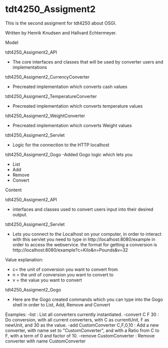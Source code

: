 # tdt4250_Assigment2
This is the second assigment for tdt4250 about OSGI.

Written by Henrik Knudsen and Hallvard Echtermeyer.


Model

tdt4250_Assigment2_API
 - The core interfaces and classes that will be used by converter users and implementations
 
tdt4250_Assigment2_CurrencyConverter
 - Precreated implementation which converts cash values
 
tdt4250_Assigment2_TemperatureConverter
 - Precreated implementation which converts temperature values
 
tdt4250_Assigment2_WeightConverter
 - Precreated implementation which converts Weight values
 
tdt4250_Assigment2_Servlet
 - Logic for the connection to the HTTP localhost  
 
tdt4250_Assigment2_Gogo
 -Added Gogo logic which lets you 
  - List
  - Add
  - Remove
  - Convert
  
Content

tdt4250_Assigment2_API
 - interfaces and classes used to convert users input into their desired output.
 
tdt4250_Assigment2_Servlet
 - Lets you connect to the Localhost on your computer, in order to interact with this servlet you need to type in http://localhost:8080/example in order to access the webservice. the format for getting a conversion is http://localhost:8080/example?c=Kilo&n=Pounds&v=32
 
 Value  explanation:
 - c= the unit of conversion you want to convert from
 - n = the unit of conversion you want to convert to
 - v = the value you want to convert
  
 
 tdt4250_Assigment2_Gogo
 - Here are the Gogo created commands which you can type into the Gogo shell in order to List, Add, Remove and Convert
 
 Examples:
 -list : List all converters currently instantiated.
 -convert C F 30 : Do conversion, with all current converters, with C as currentUnit, F as newUnit, and 30 as the value.
 -add CustomConverter C,F,0,10 : Add a new converter, with name set to "CustomConverter", and with a Ratio from C to F, with a term of 0 and factor of 10.
 -remove CustomConverter : Remove converter with name CustomConverter
 

  


 
 




 

